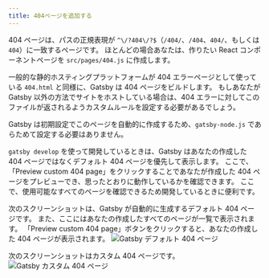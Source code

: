 ```yaml
---
title: 404ページを追加する
---
```


404 ページは、パスの正規表現が `^\/?404\/?$`（`/404/`、`/404`、`404/`、もしくは `404`）に一致するページです。
ほとんどの場合あなたは、作りたい React コンポーネントページを `src/pages/404.js` に作成します。

一般的な静的ホスティングプラットフォームが 404 エラーページとして使っている `404.html` と同様に、Gatsby は 404 ページをビルドします。
もしあなたが Gatsby 以外の方法でサイトをホストしている場合は、404 エラーに対してこのファイルが返されるようカスタムルールを設定する必要があるでしょう。

Gatsby は初期設定でこのページを自動的に作成するため、`gatsby-node.js` であらためて設定する必要はありません。

`gatsby develop` を使って開発しているときは、Gatsby はあなたの作成した 404 ページではなくデフォルト 404 ページを優先して表示します。
ここで、「Preview custom 404 page」をクリックすることであなたが作成した 404 ページをプレビューでき、思ったとおりに動作しているかを確認できます。
ここで、使用可能なすべてのページを確認できるため開発しているときに便利です。

次のスクリーンショットは、Gatsby が自動的に生成するデフォルト 404 ページです。
また、ここにはあなたの作成したすべてのページが一覧で表示されます。
「Preview custom 404 page」ボタンをクリックすると、あなたの作成した 404 ページが表示されます。
![Gatsby デフォルト 404 ページ](./images/gatsby-default-404.png)

次のスクリーンショットはカスタム 404 ページです。
![Gatsby カスタム 404 ページ](./images/gatsby-custom-404.png)
